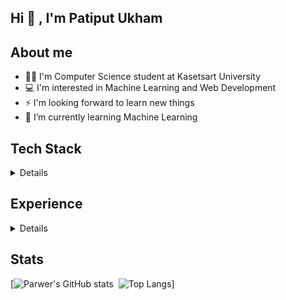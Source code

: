 ## Hi 👋 , I'm Patiput Ukham

## About me
- 🧑‍💻 I'm Computer Science student at Kasetsart University
- 💻 I'm interested in Machine Learning and Web Development
- ⚡ I'm looking forward to learn new things
- 🥵 I’m currently learning Machine Learning

## Tech Stack
<details>
<summary> 
Details
</summary>

### Programming Languages
![Programming Languages](https://skillicons.dev/icons?i=python,c,cpp,cs,java,js,ts)

### Web Development
![Web Development](https://skillicons.dev/icons?i=react,tailwind,express,nodejs,fastapi,flask,mysql,firebase)

### Machine Learning
![Machine Learning](https://skillicons.dev/icons?i=pytorch,tensorflow,sklearn,opencv)

</details>

## Experience
<details>
<summary>
Details
</summary>
   Coming soon...
</details>
<!-- |Name            |Description           |Code     |
|----------------|----------------------|---------| -->

## Stats
[![Parwer's GitHub stats](https://github-readme-stats.vercel.app/api?username=parwer&hide=stars&count_private=true&show_icons=true&show_icons=true&theme=radical)&nbsp;&nbsp;![Top Langs](https://github-readme-stats.vercel.app/api/top-langs/?username=parwer&layout=compact&langs_count=6&theme=radical)]
